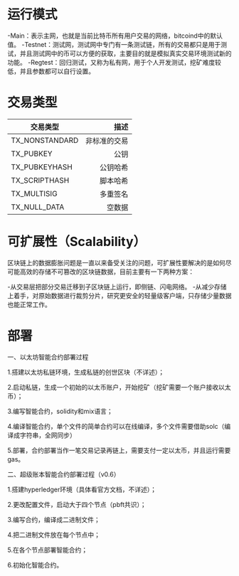 # 运行模式

-Main：表示主网，也就是当前比特币所有用户交易的网络，bitcoind中的默认值。
-Testnet：测试网，测试网中专门有一条测试链，所有的交易都只是用于测试，并且测试网中的币可以方便的获取，主要目的就是模拟真实交易环境测试新的功能。
-Regtest：回归测试，又称为私有网，用于个人开发测试，挖矿难度较低，并且参数都可以自行设置。

# 交易类型

|交易类型	|描述|
|- | -:|
|TX_NONSTANDARD	|非标准的交易|
|TX_PUBKEY|	公钥|
|TX_PUBKEYHASH	|公钥哈希|
|TX_SCRIPTHASH	|脚本哈希|
|TX_MULTISIG	|多重签名|
|TX_NULL_DATA|	空数据|

# 可扩展性（Scalability）

区块链上的数据膨胀问题是一直以来备受关注的问题，可扩展性要解决的是如何尽可能高效的存储不可篡改的区块链数据，目前主要有一下两种方案：

-从交易层把部分交易迁移到子区块链上运行，即侧链、闪电网络。
-从减少存储上着手，对原始数据进行裁剪分片，研究更安全的轻量级客户端，只存储少量数据也能正常工作。

# 部署

一、以太坊智能合约部署过程

1.搭建以太坊私链环境，生成私链的创世区块（不详述）； 

2.启动私链，生成一个初始的以太币账户，开始挖矿（挖矿需要一个账户接收以太币）；

3.编写智能合约，solidity和mix语言；

4.编译智能合约，单个文件的简单合约可以在线编译，多个文件需要借助solc（编译成字符串，全网同步）

5.部署，合约部署当作一笔交易记录再链上，需要支付一定以太币，并且运行需要gas。

二、超级账本智能合约部署过程（v0.6）

1.搭建hyperledger环境（具体看官方文档，不详述）；

2.更改配置文件，启动大于四个节点（pbft共识）；

3.编写合约，编译成二进制文件；

4.把二进制文件放在每个节点中；

5.在各个节点部署智能合约；

6.初始化智能合约。

